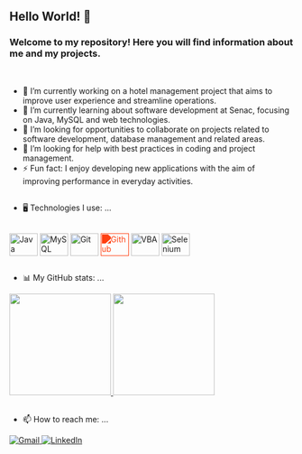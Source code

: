 ## Hello World! 👋

### Welcome to my repository! Here you will find information about me and my projects.
<br>

- 🔭 I’m currently working on a hotel management project that aims to improve user experience and streamline operations.
- 🎒 I’m currently learning about software development at Senac, focusing on Java, MySQL and web technologies.
- 👯 I’m looking for opportunities to collaborate on projects related to software development, database management and related areas.
- 🤔 I’m looking for help with best practices in coding and project management.
- ⚡ Fun fact: I enjoy developing new applications with the aim of improving performance in everyday activities.
##
- 🖥 Technologies I use: ...
  
<div style="display: inline_block"><br>
  <img align="center" alt="Java" height="40" width="50" src="https://cdn.jsdelivr.net/gh/devicons/devicon@latest/icons/java/java-original-wordmark.svg" />
  <img align="center" alt="MySQL" height="40" width="50" src="https://cdn.jsdelivr.net/gh/devicons/devicon@latest/icons/mysql/mysql-original-wordmark.svg" />
  <img align="center" alt="Git" height="40" width="50" src="https://cdn.jsdelivr.net/gh/devicons/devicon@latest/icons/git/git-original.svg" />
  <img align="center" alt="Github" height="40" width="50" 
     src="https://cdn.jsdelivr.net/gh/devicons/devicon@latest/icons/github/github-original-wordmark.svg" 
     style="filter: brightness(0) saturate(100%) invert(33%) sepia(93%) saturate(3480%) hue-rotate(354deg) brightness(100%) contrast(100%);" />    
  <img align="center" alt="VBA" height="40" width="50" src="https://cdn.jsdelivr.net/gh/devicons/devicon@latest/icons/visualbasic/visualbasic-original.svg" />
  <img align="center" alt="Selenium" height="40" width="50" src="https://cdn.jsdelivr.net/gh/devicons/devicon@latest/icons/selenium/selenium-original.svg" />                        
</div>

##

- 📊 My GitHub stats: ...
<div>
  <a href="https://beacons.ai/adriangaston">
    <img height="180em" src="https://github-readme-stats.vercel.app/api?username=AdrianGaston&show_icons=true&theme=tokyonight&include_all_commits=true&count_private=true"/>
    <img height="180em" src="https://github-readme-stats.vercel.app/api/top-langs/?username=AdrianGaston&layout=compact&langs_count=16&theme=tokyonight"/>
  </a>
</div>

##

- 📫 How to reach me: ...
<div>
  <!-- Gmail -->
  <a href = "mailto:lumbia.85@gmail.com" target="_blank">
    <img 
      src="https://img.shields.io/badge/Gmail-D14836?style=for-the-badge&logo=gmail&logoColor=white" 
      alt="Gmail"
    />
  </a>
  <!-- LinkedIn -->
  <a href="https://www.linkedin.com/in/adriánherrmann/" target="_blank">
    <img 
      src="https://img.shields.io/badge/LinkedIn-0077B5?style=for-the-badge&logo=linkedin&logoColor=white" 
      alt="LinkedIn"
    />
  </a>
</div>

